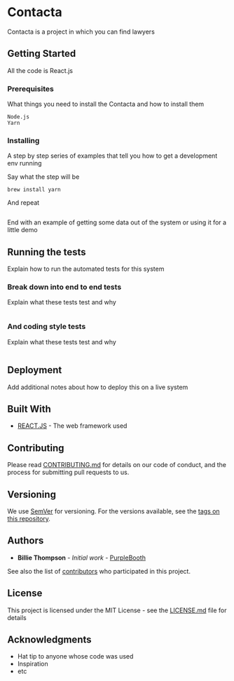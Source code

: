 # Contacta 

Contacta is a project in which you can find lawyers

## Getting Started

All the code is React.js

### Prerequisites

What things you need to install the Contacta and how to install them

```
Node.js
Yarn
```

### Installing

A step by step series of examples that tell you how to get a development env running

Say what the step will be

```
brew install yarn
```

And repeat

```

```

End with an example of getting some data out of the system or using it for a little demo

## Running the tests

Explain how to run the automated tests for this system

### Break down into end to end tests

Explain what these tests test and why

```

```

### And coding style tests

Explain what these tests test and why

```

```

## Deployment

Add additional notes about how to deploy this on a live system

## Built With

* [REACT.JS](https://reactjs.org) - The web framework used


## Contributing

Please read [CONTRIBUTING.md](https://gist.github.com/PurpleBooth/b24679402957c63ec426) for details on our code of conduct, and the process for submitting pull requests to us.

## Versioning

We use [SemVer](http://semver.org/) for versioning. For the versions available, see the [tags on this repository](https://github.com/your/project/tags). 

## Authors

* **Billie Thompson** - *Initial work* - [PurpleBooth](https://github.com/PurpleBooth)

See also the list of [contributors](https://github.com/your/project/contributors) who participated in this project.

## License

This project is licensed under the MIT License - see the [LICENSE.md](LICENSE.md) file for details

## Acknowledgments

* Hat tip to anyone whose code was used
* Inspiration
* etc

